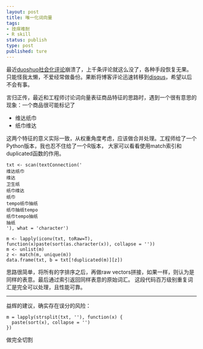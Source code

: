 ```yaml
--- 
layout: post
title: 唯一化词向量
tags: 
- 技痒难耐
- R skill
status: publish
type: post
published: ture
---
```


最近[duoshuo社会化评论](duoshuo.com)崩溃了，上千条评论就这么没了，各种手段恢复无果。
只能怪我太懒，不爱经常做备份。果断将博客评论迅速转移到[disqus](http://disqus.com)，希望以后不会有事。

言归正传，最近和工程师讨论词向量表征商品特征的思路时，遇到一个很有意思的现象：一个商品很可能标记了

- 维达纸巾
- 纸巾维达

这两个特征的意义实际一致，从权重角度考虑，应该做合并处理。工程师给了一个Python版本，我也忍不住给了一个R版本，
大家可以看看使用match索引和duplicated函数的作用。

	txt <- scan(textConnection('
	维达纸巾
	维达
	卫生纸
	纸巾维达
	纸巾
	tempo纸巾抽纸
	纸巾抽纸tempo
	纸巾tempo抽纸
	抽纸
	'), what = 'character')
	
	m <- lapply(iconv(txt, toRaw=T), function(x)paste(sort(as.character(x)), collapse = ''))
	m <- unlist(m)
	z <- match(m, unique(m))
	data.frame(txt, b = txt[!duplicated(m)][z])

思路很简单，将所有的字排序之后，再做raw vectors拼接，如果一样，则认为是同样的表意。最后通过索引返回同样表意的原始词汇。
这段代码百万级别重复词汇是完全可以处理，且性能可靠。


-----------------------
益辉的建议，确实存在误分的风险：

	m = lapply(strsplit(txt, ''), function(x) {
	  paste(sort(x), collapse = '')
	})
	
做完全切割	